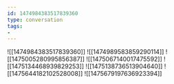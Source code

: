 ```yaml
---
id: 1474984383517839360
type: conversation
tags:
- 
---
```

![[1474984383517839360]]
![[1474989583859290114]]
![[1475005280995856387]]
![[1475067140017475592]]
![[1475134468939829253]]
![[1475138736513904640]]
![[1475644182102528008]]
![[1475679197636923394]]

